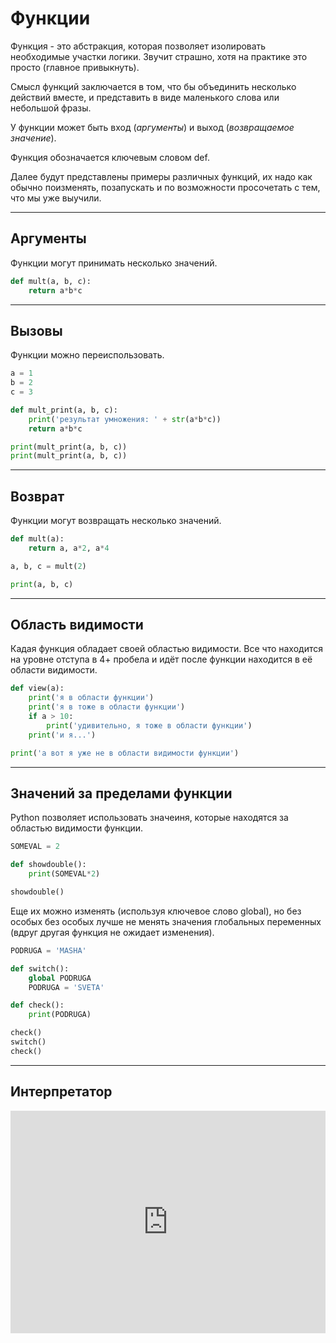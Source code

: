 # Функции

Функция - это абстракция, которая позволяет изолировать необходимые участки логики. Звучит страшно, хотя на практике это просто (главное привыкнуть).

Смысл функций заключается в том, что бы объединить несколько действий вместе, и представить в виде маленького слова или небольшой фразы.

У функции может быть вход (*аргументы*) и выход (*возвращаемое значение*).

Функция обозначается ключевым словом def.

Далее будут представлены примеры различных функций, их надо как обычно поизменять, позапускать и по возможности просочетать с тем, что мы уже выучили.

---

## Аргументы

Функции могут принимать несколько значений.

```python
def mult(a, b, c):
    return a*b*c
```

---

## Вызовы

Функции можно переиспользовать.

```python
a = 1
b = 2
c = 3

def mult_print(a, b, c):
    print('результат умножения: ' + str(a*b*c))
    return a*b*c

print(mult_print(a, b, c))
print(mult_print(a, b, c))
```

---

## Возврат

Функции могут возвращать несколько значений. 

```python
def mult(a):
    return a, a*2, a*4

a, b, c = mult(2)

print(a, b, c)
```

---

## Область видимости

Кадая функция обладает своей областью видимости. Все что находится на уровне отступа в 4+ пробела и идёт после функции находится в её области видимости.

```python
def view(a):
    print('я в области функции')
    print('я в тоже в области функции')
    if a > 10:
        print('удивительно, я тоже в области функции')
    print('и я...')

print('а вот я уже не в области видимости функции')
```

---

## Значений за пределами функции

Python позволяет использовать значеиня, которые находятся за областью видимости функции.

```python
SOMEVAL = 2

def showdouble():
    print(SOMEVAL*2)

showdouble()
```

Еще их можно изменять (используя ключевое слово global), но без особых без особых лучше не менять значения глобальных переменных (вдруг другая функция не ожидает изменения).


```python
PODRUGA = 'MASHA'

def switch():
    global PODRUGA
    PODRUGA = 'SVETA'

def check():
    print(PODRUGA)

check()
switch()
check()
```


---

## Интерпретатор

<iframe src="https://trinket.io/embed/python" width="100%" height="356" frameborder="0" marginwidth="0" marginheight="0" allowfullscreen></iframe>